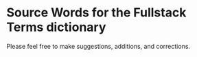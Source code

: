 # Source Words for the Fullstack Terms dictionary

Please feel free to make suggestions, additions, and corrections.
